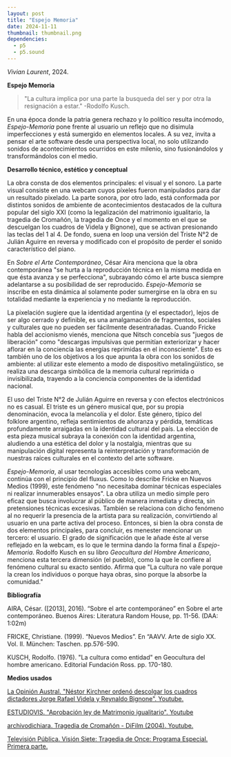 ```yaml
---
layout: post
title: "Espejo Memoria"
date: 2024-11-11
thumbnail: thumbnail.png
dependencies:
  - p5
  - p5.sound
---
```


<div id="div-sketch">
  <script type="text/javascript" src="sketch.js"></script>
</div>

_Vivian Laurent_, 2024.

**Espejo Memoria**

> "La cultura implica por una parte la busqueda del ser y por otra la resignación a estar." -Rodolfo Kusch.

En una época donde la patria genera rechazo y lo político resulta incómodo, 
*Espejo-Memoria* pone frente al usuario un reflejo que no disimula imperfecciones y está sumergido en elementos locales. 
A su vez, invita a pensar el arte software desde una perspectiva local, 
no solo utilizando sonidos de acontecimientos ocurridos en este milenio, sino fusionándolos y transformándolos con el medio.

**Desarrollo técnico, estético y conceptual**

La obra consta de dos elementos principales: el visual y el sonoro.
La parte visual consiste en una webcam cuyos píxeles fueron manipulados para dar un resultado pixelado.
La parte sonora, por otro lado, 
está conformada por distintos sonidos de ambiente de acontecimientos destacados de la cultura popular del siglo XXI 
(como la legalización del matrimonio igualitario, la tragedia de Cromañón, 
la tragedia de Once y el momento en el que se descuelgan los cuadros de Videla y Bignone), 
que se activan presionando las teclas del 1 al 4.
De fondo, suena en loop una versión del Triste N°2 de Julián Aguirre en reversa y modificado 
con el propósito de perder el sonido característico del piano.

En *Sobre el Arte Contemporáneo*, César Aira menciona que la obra contemporánea 
"se hurta a la reproducción técnica en la misma medida en que ésta avanza y se perfecciona", 
subrayando cómo el arte busca siempre adelantarse a su posibilidad de ser reproducido. 
*Espejo-Memoria* se inscribe en esta dinámica al solamente poder sumergirse en la obra en su totalidad mediante la experiencia y no mediante la reproducción.

La pixelación sugiere que la identidad argentina (y el espectador), lejos de ser algo cerrado y definible, es una amalgamación de fragmentos, sociales y culturales que no pueden ser fácilmente desentrañadas.
Cuando Fricke habla del accionismo vienés, 
menciona que Nitsch concebía sus "juegos de liberación" 
como "descargas impulsivas que permitían exteriorizar y hacer aflorar en la conciencia las energías reprimidas en el inconsciente". 
Esto es también uno de los objetivos a los que apunta la obra con los sonidos de ambiente: al utilizar este elemento a modo de dispositivo metalingüístico, se realiza una descarga simbólica de la memoria cultural reprimida o invisibilizada, trayendo a la conciencia componentes de la identidad nacional.

El uso del Triste N°2 de Julián Aguirre en reversa y con efectos electrónicos no es casual. 
El triste es un género musical que, por su propia denominación, 
evoca la melancolía y el dolor. 
Este género, típico del folklore argentino, refleja sentimientos de añoranza y pérdida, temáticas profundamente arraigadas en la identidad cultural del país. 
La elección de esta pieza musical subraya la conexión con la identidad argentina, 
aludiendo a una estética del dolor y la nostalgia, 
mientras que su manipulación digital representa la reinterpretación y transformación de nuestras raíces culturales en el contexto del arte software.

*Espejo-Memoria*, al usar tecnologías accesibles como una webcam, continúa con el principio del fluxus. 
Como lo describe Fricke en Nuevos Medios (1999), 
este fenómeno "no necesitaba dominar técnicas especiales ni realizar innumerables ensayos". 
La obra utiliza un medio simple pero eficaz que busca involucrar al público de manera inmediata y directa, 
sin pretensiones técnicas excesivas.
También se relaciona con dicho fenómeno al no requerir la presencia de la artista para su realización, 
convirtiendo al usuario en una parte activa del proceso. 
Entonces, si bien la obra consta de dos elementos principales, 
para concluir, es menester mencionar un tercero: el usuario. 
El grado de significación que le añade éste al verse reflejado en la webcam, 
es lo que le termina dando la forma final a *Espejo-Memoria*. 
Rodolfo Kusch en su libro *Geocultura del Hombre Americano*, 
menciona esta tercera dimensión (el pueblo), como la que le confiere al fenómeno cultural su exacto sentido. 
Afirma que "La cultura no vale porque la crean los individuos o porque haya obras, sino porque la absorbe la comunidad."

**Bibliografía**

AIRA, César. ([2013], 2016). “Sobre el arte contemporáneo” en Sobre el arte contemporáneo. 
Buenos Aires: Literatura Random House, pp. 11-56. (DAA: 1:02m)

FRICKE, Christiane. (1999). “Nuevos Medios”. En “AAVV. Arte de siglo XX. Vol. II. München: Taschen. pp.576-590.

KUSCH, Rodolfo. (1976). "La cultura como entidad" en Geocultura del hombre americano. Editorial Fundación Ross. pp. 170-180.

**Medios usados**

[La Opinión Austral. "Néstor Kirchner ordenó descolgar los cuadros dictadores Jorge Rafael Videla y Reynaldo Bignone". Youtube.](https://www.youtube.com/watch?v=0eo3KS9CcpI&t=1s)

[ESTUDIOVIS. "Aprobación ley de Matrimonio igualitario". Youtube](https://www.youtube.com/watch?v=Ooo5iNqhYvE)

[archivodichiara. Tragedia de Cromañón - DiFilm (2004). Youtube.](https://www.youtube.com/watch?v=fRute6G6gu8)

[Televisión Pública. Visión Siete: Tragedia de Once: Programa Especial. Primera parte.](https://www.youtube.com/watch?v=MSM6AoXw7Q0)
